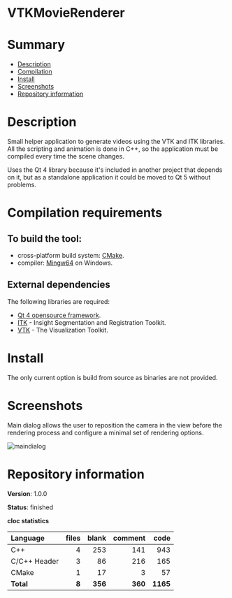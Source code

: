 VTKMovieRenderer
================

# Summary
- [Description](#description)
- [Compilation](#compilation-requirements)
- [Install](#install)
- [Screenshots](#screenshots)
- [Repository information](#repository-information)

# Description
Small helper application to generate videos using the VTK and ITK libraries. All the scripting and animation is done in C++, so the application must be compiled every time the scene changes. 

Uses the Qt 4 library because it's included in another project that depends on it, but as a standalone application it could be moved to Qt 5 without problems. 

# Compilation requirements
## To build the tool:
* cross-platform build system: [CMake](http://www.cmake.org/cmake/resources/software.html).
* compiler: [Mingw64](http://sourceforge.net/projects/mingw-w64/) on Windows.

## External dependencies
The following libraries are required:
* [Qt 4 opensource framework](http://www.qt.io/).
* [ITK](https://itk.org/) - Insight Segmentation and Registration Toolkit.
* [VTK](http://www.vtk.org/) - The Visualization Toolkit.

# Install
The only current option is build from source as binaries are not provided. 

# Screenshots
Main dialog allows the user to reposition the camera in the view before the rendering process and configure a minimal set of rendering options. 

![maindialog](https://cloud.githubusercontent.com/assets/12167134/26263701/148648a4-3cda-11e7-95d7-61758a62ccde.png)

# Repository information

**Version**: 1.0.0

**Status**: finished

**cloc statistics**

| Language                     |files          |blank        |comment           |code  |
|:-----------------------------|--------------:|------------:|-----------------:|-----:|
| C++                          |   4           | 253         |   141            |  943 |
| C/C++ Header                 |   3           |  86         |   216            |  165 |
| CMake                        |   1           |  17         |     3            |   57 |
| **Total**                    | **8**        | **356**     | **360**          | **1165** |
